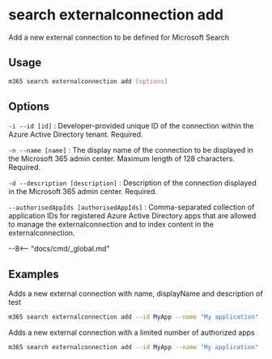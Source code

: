 # search externalconnection add

Add a new external connection to be defined for Microsoft Search

## Usage

```sh
m365 search externalconnection add [options]
```

## Options

`-i --id [id]`
: Developer-provided unique ID of the connection within the Azure Active Directory tenant. Required.

`-n --name [name]`
: The display name of the connection to be displayed in the Microsoft 365 admin center. Maximum length of 128 characters. Required.

`-d --description [description]`
: Description of the connection displayed in the Microsoft 365 admin center. Required.

`--authorisedAppIds [authorisedAppIds]`
: Comma-separated collection of application IDs for registered Azure Active Directory apps that are allowed to manage the externalconnection and to index content in the externalconnection.

--8<-- "docs/cmd/_global.md"

## Examples

Adds a new external connection with name, displayName and description of test

```sh
m365 search externalconnection add --id MyApp --name "My application" --description "Description of your application"
```

Adds a new external connection with a limited number of authorized apps

```sh
m365 search externalconnection add --id MyApp --name "My application" --description "Description of your application" --authorizedAppIds  "00000000-0000-0000-0000-000000000000,00000000-0000-0000-0000-000000000001,00000000-0000-0000-0000-000000000002"
```
